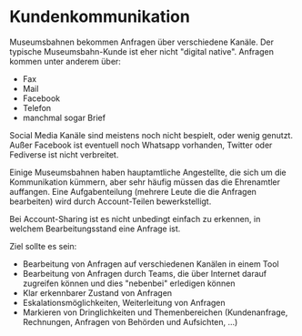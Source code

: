 # Kundenkommunikation

Museumsbahnen bekommen Anfragen über verschiedene Kanäle. Der typische Museumsbahn-Kunde ist eher nicht "digital native". Anfragen kommen unter anderem über:

 * Fax
 * Mail
 * Facebook
 * Telefon
 * manchmal sogar Brief

Social Media Kanäle sind meistens noch nicht bespielt, oder wenig genutzt. Außer Facebook ist eventuell noch Whatsapp vorhanden, Twitter oder Fediverse ist nicht verbreitet.

Einige Museumsbahnen haben hauptamtliche Angestellte, die sich um die Kommunikation kümmern, aber sehr häufig müssen das die Ehrenamtler auffangen. Eine Aufgabenteilung (mehrere Leute die die Anfragen bearbeiten) wird durch Account-Teilen bewerkstelligt. 

Bei Account-Sharing ist es nicht unbedingt einfach zu erkennen, in welchem Bearbeitungsstand eine Anfrage ist.

Ziel sollte es sein:

 * Bearbeitung von Anfragen auf verschiedenen Kanälen in einem Tool
 * Bearbeitung von Anfragen durch Teams, die über Internet darauf zugreifen können und dies "nebenbei" erledigen können
 * Klar erkennbarer Zustand von Anfragen
 * Eskalationsmöglichkeiten, Weiterleitung von Anfragen
 * Markieren von Dringlichkeiten und Themenbereichen (Kundenanfrage, Rechnungen, Anfragen von Behörden und Aufsichten, ...) 


